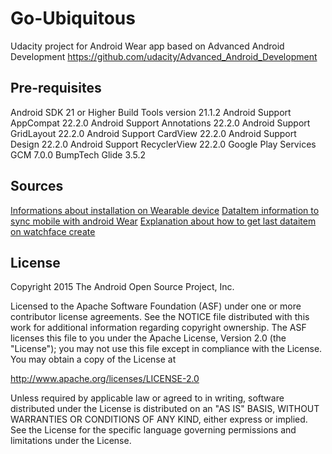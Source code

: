Go-Ubiquitous
===================================

Udacity project for Android Wear app based on Advanced Android Development
https://github.com/udacity/Advanced_Android_Development

Pre-requisites
--------------
Android SDK 21 or Higher
Build Tools version 21.1.2
Android Support AppCompat 22.2.0
Android Support Annotations 22.2.0
Android Support GridLayout 22.2.0
Android Support CardView 22.2.0
Android Support Design 22.2.0
Android Support RecyclerView 22.2.0
Google Play Services GCM 7.0.0
BumpTech Glide 3.5.2

Sources
-------

[Informations about installation on Wearable device](http://forum.xda-developers.com/moto-360/general/guide-install-apk-moto-360-t3028067)
[DataItem information to sync mobile with android Wear](http://developer.android.com/training/wearables/data-layer/data-items.html)
[Explanation about how to get last dataitem on watchface create](http://stackoverflow.com/questions/24595679/how-to-use-dataitem-of-android-wear)

License
-------
Copyright 2015 The Android Open Source Project, Inc.

Licensed to the Apache Software Foundation (ASF) under one or more contributor
license agreements.  See the NOTICE file distributed with this work for
additional information regarding copyright ownership.  The ASF licenses this
file to you under the Apache License, Version 2.0 (the "License"); you may not
use this file except in compliance with the License.  You may obtain a copy of
the License at

http://www.apache.org/licenses/LICENSE-2.0

Unless required by applicable law or agreed to in writing, software
distributed under the License is distributed on an "AS IS" BASIS, WITHOUT
WARRANTIES OR CONDITIONS OF ANY KIND, either express or implied.  See the
License for the specific language governing permissions and limitations under
the License.

